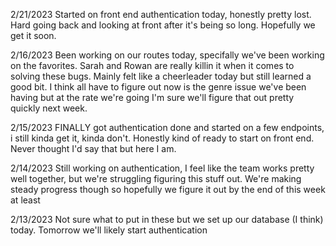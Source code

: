 2/21/2023
Started on front end authentication today, honestly pretty lost. Hard going back and looking at front after it's being so long. Hopefully we get it soon.

2/16/2023
Been working on our routes today, specifally we've been working on the favorites. Sarah and Rowan are really killin it when it comes to solving these bugs. Mainly felt like a cheerleader today but still learned a good bit. I think all have to figure out now is the genre issue we've been having but at the rate we're going I'm sure we'll figure that out pretty quickly next week.

2/15/2023
FINALLY got authentication done and started on a few endpoints, i still kinda get it, kinda don't. Honestly kind of ready to start on front end. Never thought I'd say that but here I am.

2/14/2023
Still working on authentication, I feel like the team works pretty well together, but we're struggling figuring this stuff out. We're making steady progress though so hopefully we figure it out by the end of this week at least

2/13/2023
Not sure what to put in these but we set up our database (I think) today. Tomorrow we'll likely start authentication
